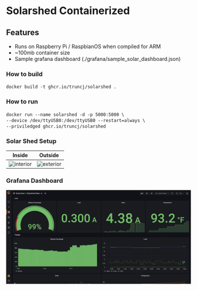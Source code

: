 # Solarshed Containerized

## Features
* Runs on Raspberry Pi / RaspbianOS when compiled for ARM
* ~100mb container size
* Sample grafana dashboard (./grafana/sample_solar_dashboard.json)

### How to build
```
docker build -t ghcr.io/truncj/solarshed .
```

### How to run 
```
docker run --name solarshed -d -p 5000:5000 \
--device /dev/ttyUSB0:/dev/ttyUSB0 --restart=always \
--priviledged ghcr.io/truncj/solarshed
```

### Solar Shed Setup

Inside | Outside
--- | ---
![interior](./images/interior.jpg) | ![exterior](./images/exterior.jpg)


### Grafana Dashboard

![grafana](./images/grafana.jpg)
